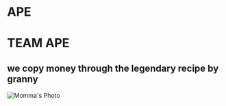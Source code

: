 # APE
# TEAM APE<br>
## we copy money through the legendary recipe by granny <br>

![Momma's Photo](https://user-images.githubusercontent.com/54531407/113542223-c7311500-961e-11eb-9d58-20d737854f8e.png)

